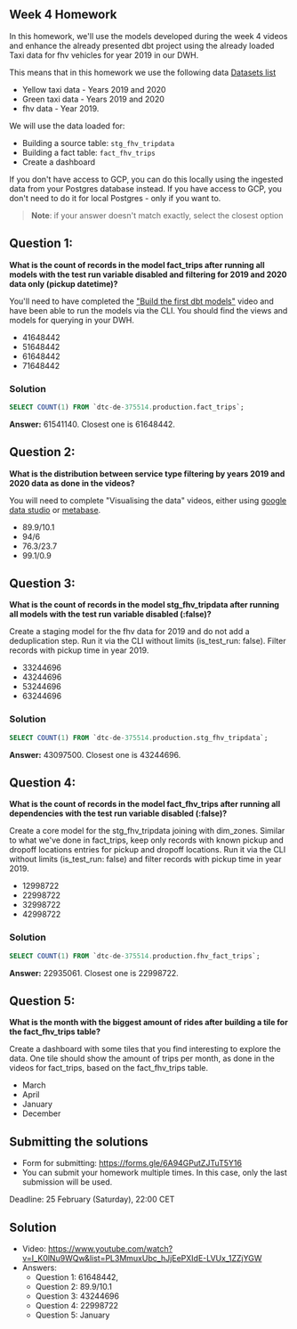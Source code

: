 ## Week 4 Homework 

In this homework, we'll use the models developed during the week 4 videos and enhance the already presented dbt project using the already loaded Taxi data for fhv vehicles for year 2019 in our DWH.

This means that in this homework we use the following data [Datasets list](https://github.com/DataTalksClub/nyc-tlc-data/)
* Yellow taxi data - Years 2019 and 2020
* Green taxi data - Years 2019 and 2020 
* fhv data - Year 2019. 

We will use the data loaded for:

* Building a source table: `stg_fhv_tripdata`
* Building a fact table: `fact_fhv_trips`
* Create a dashboard 

If you don't have access to GCP, you can do this locally using the ingested data from your Postgres database
instead. If you have access to GCP, you don't need to do it for local Postgres -
only if you want to.

> **Note**: if your answer doesn't match exactly, select the closest option 

## Question 1: 

**What is the count of records in the model fact_trips after running all models with the test run variable disabled and filtering for 2019 and 2020 data only (pickup datetime)?** 

You'll need to have completed the ["Build the first dbt models"](https://www.youtube.com/watch?v=UVI30Vxzd6c) video and have been able to run the models via the CLI. 
You should find the views and models for querying in your DWH.

- 41648442
- 51648442
- 61648442
- 71648442

### Solution

```sql
SELECT COUNT(1) FROM `dtc-de-375514.production.fact_trips`;
```

**Answer:** 61541140. Closest one is 61648442.

## Question 2: 

**What is the distribution between service type filtering by years 2019 and 2020 data as done in the videos?**

You will need to complete "Visualising the data" videos, either using [google data studio](https://www.youtube.com/watch?v=39nLTs74A3E) or [metabase](https://www.youtube.com/watch?v=BnLkrA7a6gM). 

- 89.9/10.1
- 94/6
- 76.3/23.7
- 99.1/0.9



## Question 3: 

**What is the count of records in the model stg_fhv_tripdata after running all models with the test run variable disabled (:false)?**  

Create a staging model for the fhv data for 2019 and do not add a deduplication step. Run it via the CLI without limits (is_test_run: false).
Filter records with pickup time in year 2019.

- 33244696
- 43244696
- 53244696
- 63244696

### Solution

```sql
SELECT COUNT(1) FROM `dtc-de-375514.production.stg_fhv_tripdata`;
```

**Answer:** 43097500. Closest one is 43244696.


## Question 4: 

**What is the count of records in the model fact_fhv_trips after running all dependencies with the test run variable disabled (:false)?**  

Create a core model for the stg_fhv_tripdata joining with dim_zones.
Similar to what we've done in fact_trips, keep only records with known pickup and dropoff locations entries for pickup and dropoff locations. 
Run it via the CLI without limits (is_test_run: false) and filter records with pickup time in year 2019.

- 12998722
- 22998722
- 32998722
- 42998722

### Solution

```sql
SELECT COUNT(1) FROM `dtc-de-375514.production.fhv_fact_trips`;
```

**Answer:** 22935061. Closest one is 22998722.

## Question 5: 

**What is the month with the biggest amount of rides after building a tile for the fact_fhv_trips table?**

Create a dashboard with some tiles that you find interesting to explore the data. One tile should show the amount of trips per month, as done in the videos for fact_trips, based on the fact_fhv_trips table.

- March
- April
- January
- December



## Submitting the solutions

* Form for submitting: https://forms.gle/6A94GPutZJTuT5Y16
* You can submit your homework multiple times. In this case, only the last submission will be used. 

Deadline: 25 February (Saturday), 22:00 CET


## Solution

* Video: https://www.youtube.com/watch?v=I_K0lNu9WQw&list=PL3MmuxUbc_hJjEePXIdE-LVUx_1ZZjYGW
* Answers:
  * Question 1: 61648442,
  * Question 2: 89.9/10.1
  * Question 3: 43244696
  * Question 4: 22998722
  * Question 5: January